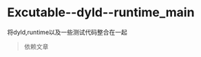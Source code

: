 # Excutable--dyld--runtime_main
将dyld,runtime以及一些测试代码整合在一起
>依赖文章[](http://www.jianshu.com/p/43db6b0aab8e)
